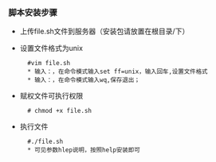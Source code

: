 ### 脚本安装步骤
* 上传file.sh文件到服务器（安装包请放置在根目录/下）
* 设置文件格式为unix
         
        #vim file.sh
        * 输入：，在命令模式输入set ff=unix，输入回车,设置文件格式
        * 输入：，在命令模式输入wq,保存退出；
* 赋权文件可执行权限

        # chmod +x file.sh
* 执行文件
        
        #./file.sh 
        * 可见参数hlep说明，按照help安装即可